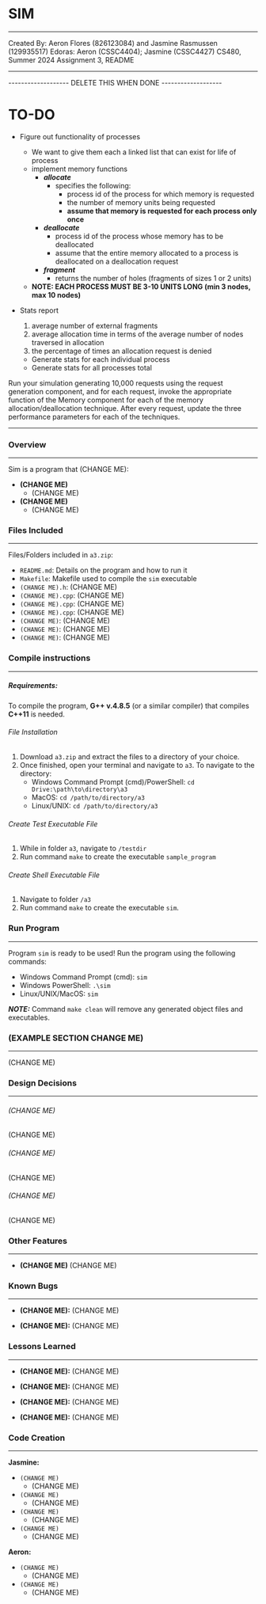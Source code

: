 # SIM

---

Created By: Aeron Flores (826123084) and Jasmine Rasmussen (129935517)
Edoras: Aeron (CSSC4404); Jasmine (CSSC4427)
CS480, Summer 2024 
Assignment 3, README

---

------------------- DELETE THIS WHEN DONE -------------------

# TO-DO

- Figure out functionality of processes
    - We want to give them each a linked list that can exist for life of process
    - implement memory functions
        - ***allocate***
            - specifies the following:
                - process id of the process for which memory is requested
                - the number of memory units being requested
                - **assume that memory is requested for each process only once**
        - ***deallocate***
            - process id of the process whose memory has to be deallocated
            - assume that the entire memory allocated to a process is deallocated on a deallocation request
        - ***fragment***
            - returns the number of holes (fragments of sizes 1 or 2 units)
    - **NOTE: EACH PROCESS MUST BE 3-10 UNITS LONG (min 3 nodes, max 10 nodes)**

- Stats report
    1. average number of external fragments
    2. average allocation time in terms of the average number of nodes traversed in allocation
    3. the percentage of times an allocation request is denied
    - Generate stats for each individual process
    - Generate stats for all processes total

Run your simulation generating 10,000 requests using the request generation component, and for each request, invoke the appropriate function of the Memory component for each of the memory allocation/deallocation technique. After every request, update the three performance parameters for each of the techniques.

-------------------------------------------------------------

### Overview

---

Sim is a program that (CHANGE ME):
- **(CHANGE ME)**
	- (CHANGE ME)
- **(CHANGE ME)**
	- (CHANGE ME)

### Files Included

---

Files/Folders included in `a3.zip`:
- `README.md`: Details on the program and how to run it
- `Makefile`: Makefile used to compile the `sim` executable
- `(CHANGE ME).h`: (CHANGE ME)
- `(CHANGE ME).cpp`: (CHANGE ME)
- `(CHANGE ME).cpp`: (CHANGE ME)
- `(CHANGE ME).cpp`: (CHANGE ME)
- `(CHANGE ME)`: (CHANGE ME)
- `(CHANGE ME)`: (CHANGE ME)
- `(CHANGE ME)`: (CHANGE ME)

### Compile instructions

---

##### Requirements:

To compile the program, **G++ v.4.8.5** (or a similar compiler) that compiles **C++11** is needed.

###### File Installation
1. Download `a3.zip` and extract the files to a directory of your choice.
2. Once finished, open your terminal and navigate to `a3`.
	To navigate to the directory: 
	- Windows Command Prompt (cmd)/PowerShell:  `cd Drive:\path\to\directory\a3`
	- MacOS: `cd /path/to/directory/a3`
	- Linux/UNIX: `cd /path/to/directory/a3`

###### Create Test Executable File
1. While in folder `a3`, navigate to `/testdir`
2. Run command `make` to create the executable `sample_program`

###### Create Shell Executable File
1. Navigate to folder `/a3` 
2. Run command `make` to create the executable `sim`.

### Run Program

---

Program `sim` is ready to be used! Run the program using the following commands:
- Windows Command Prompt (cmd): `sim`
- Windows PowerShell: `.\sim`
- Linux/UNIX/MacOS: `sim`

***NOTE:*** 
Command `make clean` will remove any generated object files and executables.

### (EXAMPLE SECTION CHANGE ME)

---

(CHANGE ME)

### Design Decisions

---

###### (CHANGE ME)

(CHANGE ME)

###### (CHANGE ME)

(CHANGE ME)

###### (CHANGE ME)

(CHANGE ME)

### Other Features

---

- **(CHANGE ME)** (CHANGE ME)

### Known Bugs

---

- **(CHANGE ME):** (CHANGE ME)

- **(CHANGE ME):** (CHANGE ME) 


### Lessons Learned

---

- **(CHANGE ME):** (CHANGE ME)

- **(CHANGE ME):** (CHANGE ME)

- **(CHANGE ME):** (CHANGE ME)

- **(CHANGE ME):** (CHANGE ME)


### Code Creation

---

**Jasmine:**
- `(CHANGE ME)`
	- (CHANGE ME)
- `(CHANGE ME)`
	- (CHANGE ME)
- `(CHANGE ME)`
	- (CHANGE ME)
- `(CHANGE ME)`
	- (CHANGE ME)

**Aeron:**
- `(CHANGE ME)`
	- (CHANGE ME)
- `(CHANGE ME)`
	- (CHANGE ME)
